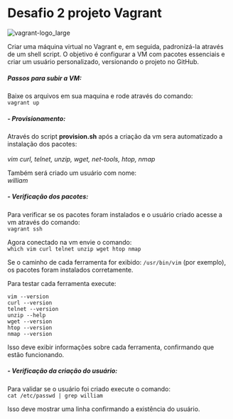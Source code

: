 # Desafio 2 projeto Vagrant

![vagrant-logo_large](https://github.com/user-attachments/assets/5f3f4b28-1e5f-4aab-af42-0adf73e4015d)

Criar uma máquina virtual no Vagrant e, em seguida, padronizá-la através de um shell script. O objetivo é configurar a VM com pacotes essenciais e criar um usuário personalizado, versionando o projeto no GitHub.

##### Passos para subir a VM:  
Baixe os arquivos em sua maquina e rode através do comando:  
`vagrant up`

##### - Provisionamento:  
Através do script **provision.sh** após a criação da vm sera automatizado a instalação dos pacotes:    
\
*vim curl, telnet, unzip, wget, net-tools, htop, nmap*  

Também será criado um usuário com nome:  
*william*

##### - Verificação dos pacotes:
Para verificar se os pacotes foram instalados e o usuário criado acesse a vm através do comando:  
`vagrant ssh`

Agora conectado na vm envie o comando:  
`which vim curl telnet unzip wget htop nmap`  

Se o caminho de cada ferramenta for exibido: 
`/usr/bin/vim` (por exemplo), os pacotes foram instalados corretamente.  

Para testar cada ferramenta execute:  

`vim --version`  
`curl --version`  
`telnet --version`    
`unzip --help`  
`wget --version`    
`htop --version`    
`nmap --version`    

Isso deve exibir informações sobre cada ferramenta, confirmando que estão funcionando.

##### - Verificação da criação do usuário:  

Para validar se o usuário foi criado execute o comando:  
`cat /etc/passwd | grep william`

Isso deve mostrar uma linha confirmando a existência do usuário.




